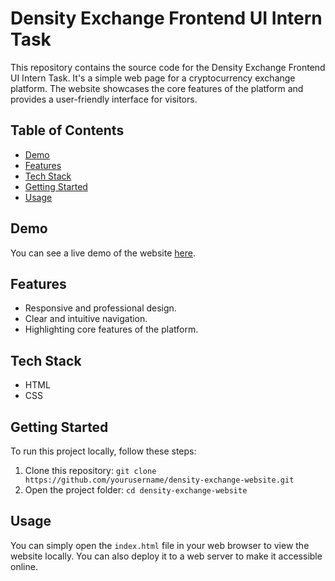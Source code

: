 # Density Exchange Frontend UI Intern Task

This repository contains the source code for the Density Exchange Frontend UI Intern Task. It's a simple web page for a cryptocurrency exchange platform. The website showcases the core features of the platform and provides a user-friendly interface for visitors.

## Table of Contents

- [Demo](#demo)
- [Features](#features)
- [Tech Stack](#tech-stack)
- [Getting Started](#getting-started)
- [Usage](#usage)


## Demo

You can see a live demo of the website [here](density-exchange-intern-task.netlify.app).

## Features

- Responsive and professional design.
- Clear and intuitive navigation.
- Highlighting core features of the platform.

## Tech Stack

- HTML
- CSS

## Getting Started

To run this project locally, follow these steps:

1. Clone this repository: `git clone https://github.com/yourusername/density-exchange-website.git`
2. Open the project folder: `cd density-exchange-website`

## Usage

You can simply open the `index.html` file in your web browser to view the website locally. You can also deploy it to a web server to make it accessible online.
